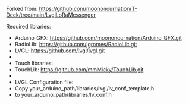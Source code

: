 Forked from: https://github.com/moononournation/T-Deck/tree/main/LvglLoRaMessenger

Required libraries:
 * Arduino_GFX: https://github.com/moononournation/Arduino_GFX.git
 * RadioLib: https://github.com/jgromes/RadioLib.git
 * LVGL: https://github.com/lvgl/lvgl.git
 *
 * Touch libraries:
 * TouchLib: https://github.com/mmMicky/TouchLib.git
 *
 * LVGL Configuration file:
 * Copy your_arduino_path/libraries/lvgl/lv_conf_template.h
 * to your_arduino_path/libraries/lv_conf.h
